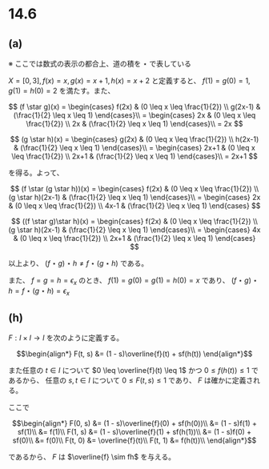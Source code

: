 # 14.6

## (a)

※ ここでは数式の表示の都合上、道の積を $\star$ で表している

$X = [0,3], f(x) = x, g(x)=x + 1, h(x)= x + 2$ と定義すると、 $f(1) = g(0) = 1, g(1) = h(0) = 2$ を満たす。また、

$$
(f \star g)(x) = \begin{cases}
f(2x) & (0 \leq x \leq \frac{1}{2}) \\
g(2x-1) & (\frac{1}{2} \leq x \leq 1)
\end{cases}\\
= \begin{cases}
2x & (0 \leq x \leq \frac{1}{2}) \\
2x & (\frac{1}{2} \leq x \leq 1)
\end{cases}\\
= 2x
$$

$$
(g \star h)(x) = \begin{cases}
g(2x) & (0 \leq x \leq \frac{1}{2}) \\
h(2x-1) & (\frac{1}{2} \leq x \leq 1)
\end{cases}\\
= \begin{cases}
2x+1 & (0 \leq x \leq \frac{1}{2}) \\
2x+1 & (\frac{1}{2} \leq x \leq 1)
\end{cases}\\
= 2x+1
$$

を得る。よって、

$$
(f \star (g \star h))(x) = \begin{cases}
f(2x) & (0 \leq x \leq \frac{1}{2}) \\
(g \star h)(2x-1) & (\frac{1}{2} \leq x \leq 1)
\end{cases}\\
= \begin{cases}
2x & (0 \leq x \leq \frac{1}{2}) \\
4x-1 & (\frac{1}{2} \leq x \leq 1)
\end{cases}
$$

$$
((f \star g)\star h)(x) = \begin{cases}
f(2x) & (0 \leq x \leq \frac{1}{2}) \\
(g \star h)(2x-1) & (\frac{1}{2} \leq x \leq 1)
\end{cases}\\
= \begin{cases}
4x & (0 \leq x \leq \frac{1}{2}) \\
2x+1 & (\frac{1}{2} \leq x \leq 1)
\end{cases}
$$

以上より、 $(f\star g) \star h \neq f\star(g \star h)$ である。

また、 $f = g = h = \epsilon_x$ のとき、 $f(1) = g(0) = g(1) = h(0) = x$ であり、 $(f\star g)\star h = f\star(g\star h) = \epsilon_x$

## (h)
$F : I \times I \to I$ を次のように定義する。

$$\begin{align*}
F(t, s) &= (1 - s)\overline{f}(t) + sf(h(t))
\end{align*}$$

また任意の $t \in I$ について $0 \leq \overline{f}(t) \leq 1$ かつ
$0 \leq f(h(t)) \leq 1$ であるから、
任意の $s, t \in I$ について $0 \leq F(t, s) \leq 1$ であり、 $F$ は確かに定義される。

ここで

$$\begin{align*}
F(0, s) &= (1 - s)\overline{f}(0) + sf(h(0))\\
&= (1 - s)f(1) + sf(1)\\
&= f(1)\\
F(1, s) &= (1 - s)\overline{f}(1) + sf(h(1))\\
&= (1 - s)f(0) + sf(0)\\
&= f(0)\\
F(t, 0) &= \overline{f}(t)\\
F(t, 1) &= f(h(t))\\
\end{align*}$$

であるから、 $F$ は $\overline{f} \sim fh$ を与える。